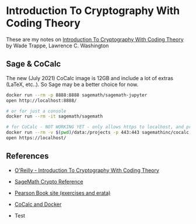 # Introduction To Cryptography With Coding Theory

These are my notes on [Introduction To Cryptography With Coding Theory](https://learning.oreilly.com/library/view/introduction-to-cryptography/9780136758181/) by Wade Trappe, Lawrence C. Washington

## Sage & CoCalc

The new (July 2021) CoCalc image is 12GB and include a lot of extras (LaTeX, etc..).
So Sage may be a better choice for now.

```bash
docker run --rm -p 8888:8888 sagemath/sagemath-jupyter
open http://localhost:8888/

# or for just a console
docker run --rm -it sagemath/sagemath

# for CoCalc - NOT WORKING YET - only allows https to localhost, and problems setting up postgres
docker run --rm -v $(pwd)/data:/projects -p 443:443 sagemathinc/cocalc
open https://localhost/
```

## References

- [O'Reilly - Introduction To Cryptography With Coding Theory](https://learning.oreilly.com/library/view/introduction-to-cryptography/9780136758181/)
- [SageMath Crypto Reference](https://doc.sagemath.org/pdf/en/reference/cryptography/cryptography.pdf)
- [Pearson Book site (exercises and erata)](https://media.pearsoncmg.com/ph/esm/esm_trappe_crypt3e_20/trappe_crypt3e_main.html)
- [CoCalc and Docker](https://doc.cocalc.com/docker-image.html)

- Test
